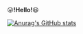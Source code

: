 :stuck_out_tongue_winking_eye:**!Hello!**:laughing: 

[![Anurag's GitHub stats](https://github-readme-stats.vercel.app/api?username=kihyuny)](https://github.com/anuraghazra/github-readme-stats)
